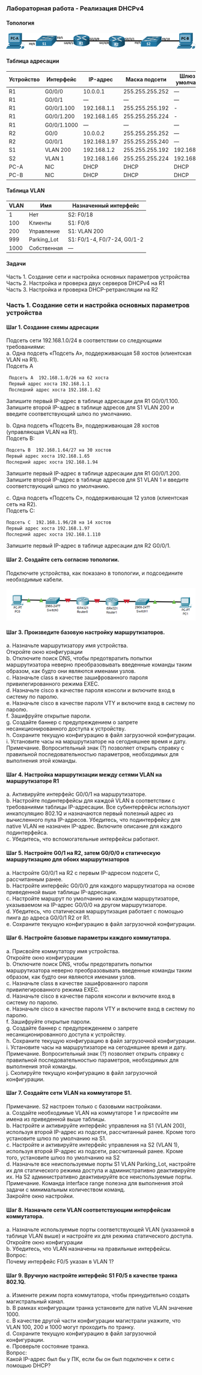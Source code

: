 ### Лабораторная работа - Реализация DHCPv4 

#### Топология

 ![](https://github.com/MikhailKhudiakov/Otus---Network-Engineer-Basic/blob/main/labs/DZ8/%D1%82%D0%BE%D0%BF%D0%BE%D0%BB%D0%BE%D0%B3%D0%B8%D1%8F.bmp)
#### Таблица адресации

Устройство | Интерфейс  |	IP-адрес|	Маска подсети|	Шлюз по умолчанию
---|---|---|---|---
R1 | G0/0/0|	10.0.0.1|	255.255.255.252|	—
R1|	G0/0/1|	—	|—	|—
R1|	G0/0/1.100|	192.168.1.1| 255.255.255.192| -
R1|	G0/0/1.200|	192.168.1.65| 255.255.255.224| - 		
R1|	G0/0/1.1000|	—|	—|	—
R2|	G0/0|	10.0.0.2|	255.255.255.252|	—
R2|	G0/0/1|	192.168.1.97| 255.255.255.240| 	—
S1|	VLAN 200| 192.168.1.2|255.255.255.192|192.168.1.1
S2|	VLAN 1	| 192.168.1.66|255.255.255.224| 192.168.1.65  
PC-A|	NIC|	DHCP	|DHCP|	DHCP
PC-B|	NIC|DHCP|	DHCP|	DHCP
#### Таблица VLAN

VLAN|	Имя|	Назначенный интерфейс
---|---|---
1	|Нет|	S2: F0/18
100	|Клиенты|	S1: F0/6 
200	|Управление	|S1: VLAN 200  
999	|Parking_Lot	|S1: F0/1-4, F0/7-24, G0/1-2
1000	|Собственная	|—
#### Задачи
Часть 1. Создание сети и настройка основных параметров устройства  
Часть 2. Настройка и проверка двух серверов DHCPv4 на R1  
Часть 3. Настройка и проверка DHCP-ретрансляции на R2  

### Часть 1. Создание сети и настройка основных параметров устройства
#### Шаг 1. Создание схемы адресации
Подсеть сети 192.168.1.0/24 в соответствии со следующими требованиями:  
a.	Одна подсеть «Подсеть A», поддерживающая 58 хостов (клиентская VLAN на R1).    
Подсеть A    
  
     Подсеть А  192.168.1.0/26 на 62 хоста       
     Первый адрес хоста 192.168.1.1       
     Последний адрес хоста 192.168.1.62       


Запишите первый IP-адрес в таблице адресации для R1 G0/0/1.100.    
Запишите второй IP-адрес в таблице адресов для S1 VLAN 200 и введите соответствующий шлюз по умолчанию.

b.	Одна подсеть «Подсеть B», поддерживающая 28 хостов (управляющая VLAN на R1).       
Подсеть B:     
 
    Подсеть B  192.168.1.64/27 на 30 хостов  
    Первый адрес хоста 192.168.1.65  
    Последний адрес хоста 192.168.1.94  
    
Запишите первый IP-адрес в таблице адресации для R1 G0/0/1.200.  
Запишите второй IP-адрес в таблице адресов для S1 VLAN 1 и введите соответствующий шлюз по умолчанию.  

c.	Одна подсеть «Подсеть C», поддерживающая 12 узлов (клиентская сеть на R2).      
Подсеть C:    
  
    Подсеть C  192.168.1.96/28 на 14 хостов               
    Первый адрес хоста 192.168.1.97                 
    Последний адрес хоста 192.168.1.110                  
 
Запишите первый IP-адрес в таблице адресации для R2 G0/0/1.     
#### Шаг 2. Создайте сеть согласно топологии.  
Подключите устройства, как показано в топологии, и подсоедините необходимые кабели.  

 ![](https://github.com/MikhailKhudiakov/Otus---Network-Engineer-Basic/blob/main/labs/DZ8/%D1%82%D0%BE%D0%BF%D0%BE%D0%BB%D0%BE%D0%B3%D0%B8%D1%8F%20PT.bmp)
#### Шаг 3. Произведите базовую настройку маршрутизаторов.    
a.	Назначьте маршрутизатору имя устройства.    
Откройте окно конфигурации    
b.	Отключите поиск DNS, чтобы предотвратить попытки маршрутизатора неверно преобразовывать введенные команды таким образом, как будто они являются именами узлов.  
c.	Назначьте class в качестве зашифрованного пароля привилегированного режима EXEC.    
d.	Назначьте cisco в качестве пароля консоли и включите вход в систему по паролю.  
e.	Назначьте cisco в качестве пароля VTY и включите вход в систему по паролю.  
f.	Зашифруйте открытые пароли.  
g.	Создайте баннер с предупреждением о запрете несанкционированного доступа к устройству.  
h.	Сохраните текущую конфигурацию в файл загрузочной конфигурации.  
i.	Установите часы на маршрутизаторе на сегодняшнее время и дату.  
Примечание. Вопросительный знак (?) позволяет открыть справку с правильной последовательностью параметров, необходимых для выполнения этой команды.  
#### Шаг 4. Настройка маршрутизации между сетями VLAN на маршрутизаторе R1  
a.	Активируйте интерфейс G0/0/1 на маршрутизаторе.  
b.	Настройте подинтерфейсы для каждой VLAN в соответствии с требованиями таблицы IP-адресации. Все субинтерфейсы используют инкапсуляцию 802.1Q и назначаются первый полезный адрес из вычисленного пула IP-адресов. Убедитесь, что подинтерфейсу для native VLAN не назначен IP-адрес. Включите описание для каждого подинтерфейса.  
c.	Убедитесь, что вспомогательные интерфейсы работают.  
#### Шаг 5. Настройте G0/1 на R2, затем G0/0/0 и статическую маршрутизацию для обоих маршрутизаторов  
a.	Настройте G0/0/1 на R2 с первым IP-адресом подсети C, рассчитанным ранее.  
b.	Настройте интерфейс G0/0/0 для каждого маршрутизатора на основе приведенной выше таблицы IP-адресации.  
c.	Настройте маршрут по умолчанию на каждом маршрутизаторе, указываемом на IP-адрес G0/0/0 на другом маршрутизаторе.  
d.	Убедитесь, что статическая маршрутизация работает с помощью пинга до адреса G0/0/1 R2 от R1.  
e.	Сохраните текущую конфигурацию в файл загрузочной конфигурации.  
#### Шаг 6. Настройте базовые параметры каждого коммутатора.  
a.	Присвойте коммутатору имя устройства.  
Откройте окно конфигурации  
b.	Отключите поиск DNS, чтобы предотвратить попытки маршрутизатора неверно преобразовывать введенные команды таким образом, как будто они являются именами узлов.  
c.	Назначьте class в качестве зашифрованного пароля привилегированного режима EXEC.  
d.	Назначьте cisco в качестве пароля консоли и включите вход в систему по паролю.  
e.	Назначьте cisco в качестве пароля VTY и включите вход в систему по паролю.  
f.	Зашифруйте открытые пароли.  
g.	Создайте баннер с предупреждением о запрете несанкционированного доступа к устройству.  
h.	Сохраните текущую конфигурацию в файл загрузочной конфигурации.  
i.	Установите часы на маршрутизаторе на сегодняшнее время и дату.  
Примечание. Вопросительный знак (?) позволяет открыть справку с правильной последовательностью параметров, необходимых для выполнения этой команды.  
j.	Скопируйте текущую конфигурацию в файл загрузочной конфигурации.  
#### Шаг 7. Создайте сети VLAN на коммутаторе S1.  
Примечание. S2 настроен только с базовыми настройками.   
a.	Создайте необходимые VLAN на коммутаторе 1 и присвойте им имена из приведенной выше таблицы.  
b.	Настройте и активируйте интерфейс управления на S1 (VLAN 200), используя второй IP-адрес из подсети, рассчитанный ранее. Кроме того установите шлюз по умолчанию на S1.   
c.	Настройте и активируйте интерфейс управления на S2 (VLAN 1), используя второй IP-адрес из подсети, рассчитанный ранее. Кроме того, установите шлюз по умолчанию на S2  
d.	Назначьте все неиспользуемые порты S1 VLAN Parking_Lot, настройте их для статического режима доступа и административно деактивируйте их. На S2 административно    деактивируйте все неиспользуемые порты.  
Примечание. Команда interface range полезна для выполнения этой задачи с минимальным количеством команд.  
Закройте окно настройки.  
#### Шаг 8. Назначьте сети VLAN соответствующим интерфейсам коммутатора.  
a.	Назначьте используемые порты соответствующей VLAN (указанной в таблице VLAN выше) и настройте их для режима статического доступа.  
Откройте окно конфигурации  
b.	Убедитесь, что VLAN назначены на правильные интерфейсы.  
Вопрос:  
Почему интерфейс F0/5 указан в VLAN 1?  
#### Шаг 9. Вручную настройте интерфейс S1 F0/5 в качестве транка 802.1Q.  
a.	Измените режим порта коммутатора, чтобы принудительно создать магистральный канал.  
b.	В рамках конфигурации транка  установите для native  VLAN значение 1000.  
c.	В качестве другой части конфигурации магистрали укажите, что VLAN 100, 200 и 1000 могут проходить по транку.  
d.	Сохраните текущую конфигурацию в файл загрузочной конфигурации.  
e.	Проверьте состояние транка.  
Вопрос:  
Какой IP-адрес был бы у ПК, если бы он был подключен к сети с помощью DHCP?  
    
